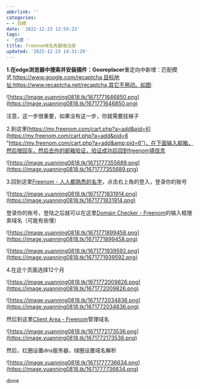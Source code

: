 ```yaml
---
abbrlink: ''
categories:
- - 白嫖
date: '2022-12-23 12:59:23'
tags:
- '白嫖 '
title: freenom域名免翻墙注册
updated: '2022-12-23 14:31:20'
---
```

**1.在edge浏览器中搜索并安装插件：Gooreplacer**重定向中新增：匹配模式:https://www.google.com/recaptcha,目标地址:https://www.recaptcha.net/recaptcha,其它不用动。如图:

![https://image.yuanning0818.tk/1671771646850.png](https://image.yuanning0818.tk/1671771646850.png)

注意，这一步很重要，如果没有这一步，你就需要挂梯子

2.到这里[https://my.freenom.com/cart.php?a=add&pid=6](https://my.freenom.com/cart.php?a=add&pid=6 "https://my.freenom.com/cart.php?a=add&amp;pid=6")，在下面输入邮箱，然后按回车，然后去你的邮箱验证，验证成功后回到freenom填信息


 ![https://image.yuanning0818.tk/1671777355689.png](https://image.yuanning0818.tk/1671777355689.png)

3.回到这里[Freenom - 人人都熟悉的名字](https://www.freenom.com/zh/index.html?lang=zh)，点击右上角的登入，登录你的账号

![https://image.yuanning0818.tk/1671771831914.png](https://image.yuanning0818.tk/1671771831914.png)

登录你的账号，登陆之后就可以在这里[Domain Checker - Freenom](https://my.freenom.com/domains.php)的输入框搜索域名（可能有些慢）

![https://image.yuanning0818.tk/1671771899458.png](https://image.yuanning0818.tk/1671771899458.png)

![https://image.yuanning0818.tk/1671771939592.png](https://image.yuanning0818.tk/1671771939592.png)

4.在这个页面选择12个月

![https://image.yuanning0818.tk/1671772009826.png](https://image.yuanning0818.tk/1671772009826.png)

![https://image.yuanning0818.tk/1671772034836.png](https://image.yuanning0818.tk/1671772034836.png)

然后到这里[Client Area - Freenom](https://my.freenom.com/clientarea.php?action=domains)管理域名

![https://image.yuanning0818.tk/1671772173536.png](https://image.yuanning0818.tk/1671772173536.png)

然后，红圈设置dns服务器，绿圈设置域名解析


 ![https://image.yuanning0818.tk/1671777736634.png](https://image.yuanning0818.tk/1671777736634.png)

done
